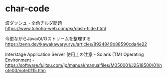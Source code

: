 # char-code

波ダッシュ・全角チルダ問題  
https://www.tohoho-web.com/ex/dash-tilde.html  

今更ながらJavaのI/Oストリームを整理する  
https://zenn.dev/kawakawaryuryu/articles/8924849b88590cda4e22  

Interstage Application Server 使用上の注意 - Solaris (TM) Operating Environment -  
https://software.fujitsu.com/jp/manual/manualfiles/M050001/J2S18500/01/note03/note0115.htm  
